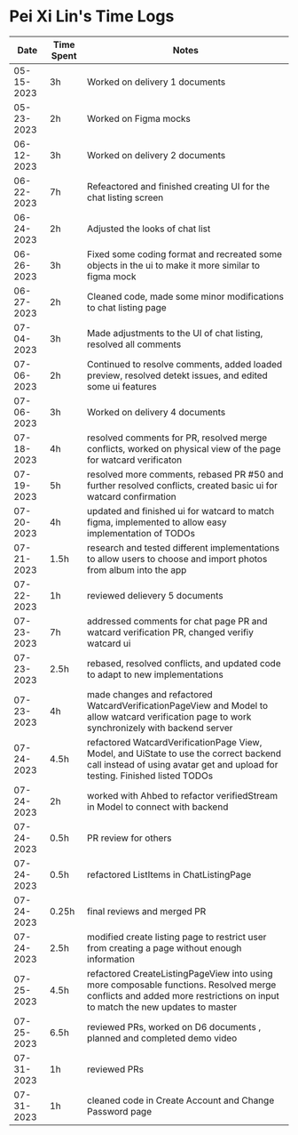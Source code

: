 # Pei Xi Lin's Time Logs

| Date | Time Spent | Notes |
|------|------|-------|
| 05-15-2023     |    3h  |    Worked on delivery 1 documents   |
|   05-23-2023   |   2h   |    Worked on Figma mocks  |
|    06-12-2023  |   3h   |    Worked on delivery 2 documents   |
|    06-22-2023  |   7h   |    Refeactored and finished creating UI for the chat listing screen   |
|    06-24-2023  |   2h   |    Adjusted the looks of chat list  |
|    06-26-2023  |   3h   |    Fixed some coding format and recreated some objects in the ui to make it more similar to figma mock |
|    06-27-2023  |   2h   |    Cleaned code, made some minor modifications to chat listing page |
|    07-04-2023  |   3h   |    Made adjustments to the UI of chat listing, resolved all comments |
|    07-06-2023  |   2h   |    Continued to resolve comments, added loaded preview, resolved detekt issues, and edited some ui features |
|    07-06-2023  |   3h   |    Worked on delivery 4 documents |
|    07-18-2023  |   4h   |    resolved comments for PR, resolved merge conflicts, worked on physical view of the page for watcard verificaton|
|    07-19-2023  |   5h   |    resolved more comments, rebased PR #50 and further resolved conflicts, created basic ui for watcard confirmation |
|    07-20-2023  |   4h   |    updated and finished ui for watcard to match figma, implemented to allow easy implementation of TODOs |
|    07-21-2023  |   1.5h   |    research and tested different implementations to allow users to choose and import photos from album into the app |
|    07-22-2023  |   1h   |    reviewed delievery 5 documents |
|    07-23-2023  |   7h   |    addressed comments for chat page PR and watcard verification PR, changed verifiy watcard ui |
|    07-23-2023  |   2.5h   |    rebased, resolved conflicts, and updated code to adapt to new implementations |
|    07-23-2023  |   4h   |    made changes and refactored WatcardVerificationPageView and Model to allow watcard verification page to work synchronizely with backend server |
|    07-24-2023  |   4.5h   |    refactored WatcardVerificationPage View, Model, and UiState to use the correct backend call instead of using avatar get and upload for testing. Finished listed TODOs|
|    07-24-2023  |   2h   |    worked with Ahbed to refactor verifiedStream in Model to connect with backend|
|    07-24-2023  |  0.5h   |    PR review for others|
|    07-24-2023  |   0.5h   |    refactored ListItems in ChatListingPage|
|    07-24-2023  |   0.25h   |    final reviews and merged PR |
|    07-24-2023  |   2.5h   |    modified create listing page to restrict user from creating a page without enough information |
|    07-25-2023  |   4.5h   |   refactored CreateListingPageView into using more composable functions. Resolved merge conflicts and added more restrictions on input to match the new updates to master |
|    07-25-2023  |   6.5h   |   reviewed PRs, worked on D6 documents , planned and completed demo video |
|    07-31-2023  |   1h   |   reviewed PRs |
|    07-31-2023  |   1h   |   cleaned code in Create Account and Change Password page |



